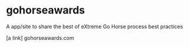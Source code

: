 # gohorseawards
A app/site to share the best of eXtreme Go Horse process best practices


[a link] gohorseawards.com
